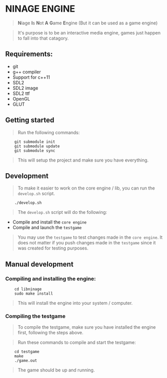 # NINAGE ENGINE
> **N**iage **I**s **N**ot **A** **G**ame **E**ngine
> (But it can be used as a game engine)

> It's purpose is to be an interactive media engine, games just happen
> to fall into that catagory.

## Requirements:
* git
* g++ compiler
* Support for c++11
* SDL2
* SDL2 image
* SDL2 ttf
* OpenGL
* GLUT

## Getting started
> Run the following commands:

        git submodule init
        git submodule update
        git submodule sync

> This will setup the project and make sure you have everything.

## Development
> To make it easier to work on the core engine / lib, you can run
> the `develop.sh` script.

        ./develop.sh

> The `develop.sh` script will do the following:
* Compile and install the `core engine`
* Compile and launch the `testgame`

> You may use the `testgame` to test changes made in the `core engine`.
> It does not matter if you push changes made in the `testgame` since it
> was created for testing purposes.

## Manual development
### Compiling and installing the engine:

        cd libninage
        sudo make install

> This will install the engine into your system / computer.

### Compiling the testgame
> To compile the testgame, make sure you have installed the engine first,
> following the steps above.

> Run these commands to compile and start the testgame:

        cd testgame
        make
        ./game.out

> The game should be up and running.
